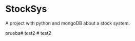 # StockSys
A project with python and mongoDB about a stock system.

prueba#   t e s t 2  
 #   t e s t 2  
 
